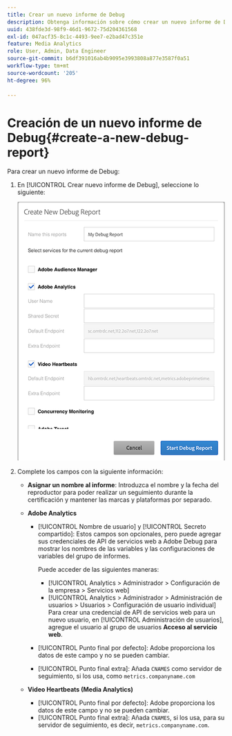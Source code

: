```yaml
---
title: Crear un nuevo informe de Debug
description: Obtenga información sobre cómo crear un nuevo informe de Debug.
uuid: 438fde3d-98f9-46d1-9672-75d204361568
exl-id: 047acf35-8c1c-4493-9ee7-e2bad47c351e
feature: Media Analytics
role: User, Admin, Data Engineer
source-git-commit: b6df391016ab4b9095e3993808a877e3587f0a51
workflow-type: tm+mt
source-wordcount: '205'
ht-degree: 96%

---
```


# Creación de un nuevo informe de Debug{#create-a-new-debug-report}

Para crear un nuevo informe de Debug:

1. En [!UICONTROL Crear nuevo informe de Debug], seleccione lo siguiente:

   ![](assets/create-new-debug-report.png)

1. Complete los campos con la siguiente información:

   * **Asignar un nombre al informe**: Introduzca el nombre y la fecha del reproductor para poder realizar un seguimiento durante la certificación y mantener las marcas y plataformas por separado.
   * **Adobe Analytics**

      * [!UICONTROL Nombre de usuario] y [!UICONTROL Secreto compartido]: Estos campos son opcionales, pero puede agregar sus credenciales de API de servicios web a Adobe Debug para mostrar los nombres de las variables y las configuraciones de variables del grupo de informes.

         Puede acceder de las siguientes maneras:

         * [!UICONTROL Analytics > Administrador > Configuración de la empresa > Servicios web]
         * [!UICONTROL Analytics > Administrador > Administración de usuarios > Usuarios > Configuración de usuario individual] Para crear una credencial de API de servicios web para un nuevo usuario, en [!UICONTROL Administración de usuarios], agregue el usuario al grupo de usuarios **Acceso al servicio web**.
      * [!UICONTROL Punto final por defecto]: Adobe proporciona los datos de este campo y no se pueden cambiar.
      * [!UICONTROL Punto final extra]: Añada `CNAMES` como servidor de seguimiento, si los usa, como `metrics.companyname.com`
   * **Video Heartbeats (Media Analytics)**

      * [!UICONTROL Punto final por defecto]: Adobe proporciona los datos de este campo y no se pueden cambiar.
      * [!UICONTROL Punto final extra]: Añada `CNAMES`, si los usa, para su servidor de seguimiento, es decir, `metrics.companyname.com`.
